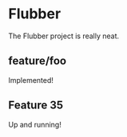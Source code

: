 # Flubber

The Flubber project is really neat.

## feature/foo

Implemented!

## Feature 35

Up and running!
